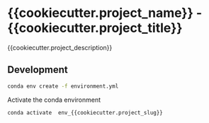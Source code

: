 # {{cookiecutter.project_name}} - {{cookiecutter.project_title}}

{{cookiecutter.project_description}}

## Development 

```bash
conda env create -f environment.yml
```

Activate the conda environment

```bash
conda activate  env_{{cookiecutter.project_slug}}
```

